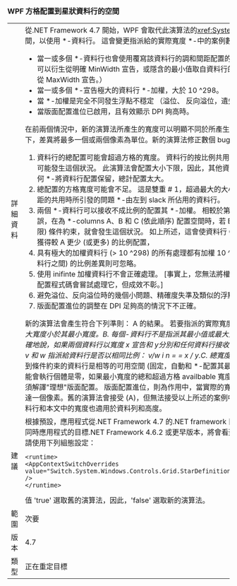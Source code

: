 ### <a name="wpf-grid-allocation-of-space-to-star-columns"></a>WPF 方格配置到星狀資料行的空間

|   |   |
|---|---|
|詳細資料|從.NET Framework 4.7 開始，WPF 會取代此演算法的<xref:System.Windows.Controls.Grid>配置空間，以使用 *-資料行。 這會變更指派給的實際寬度 *-中的案例數目的資料行：<ul><li>當一或多個 *-資料行也會使用覆寫該資料行的調和間距配置的最小值或最大寬度。 （最小寬度可以衍生從明確 MinWidth 宣告，或隱含的最小值取自資料行的內容。 最大寬度只能定義明確地從 MaxWidth 宣告。）</li><li>當一或多個 *-宣告極大的資料行 *-加權，大於 10 ^298。</li><li>當 *-加權是完全不同發生浮點不穩定 （溢位、 反向溢位，遺失有效位數）。</li><li>當版面配置進位已啟用，且有效顯示 DPI 夠高時。</li></ul>在前兩個情況中，新的演算法所產生的寬度可以明顯不同於所產生舊的演算法。在最後一個的情況下，差異將最多一個或兩個像素為單位。新的演算法修正數個 bug 出現在舊的演算法：<ol><li>資料行的總配置可能會超過方格的寬度。 資料行的按比例共用若低於其大小下限，配置空間時就可能發生這個狀況。 此演算法會配置大小下限，因此，其他資料行的可用空間會減少。 如果有任何 *-將資料行配置保留，總計配置太大。</li><li>總配置的方格寬度可能會不足。 這是雙重 # 1，超過最大的大小，以及未配置的資料行的調和間距的共用時所引發的問題 *-由左到 slack 所佔用的資料行。</li><li>兩個 *-資料行可以接收不成比例的配置其 *-加權。 相較於第 1 點/第 2 點，這是程度較輕的錯誤，在為 *-columns A、B 和 C (依此順序) 配置空間時，若 B 的按比例共用違反其下限 (或上限) 條件約束，就會發生這個狀況。 如上所述，這會使資料行 C 的可用的空間產生變化，可能會獲得較 A 更少 (或更多) 的比例配置，</li><li>具有極大的加權資料行 (&gt; 10 ^298) 的所有處理都有加權 10 ^298。 它們之間 (及權數較小的資料行之間) 的比例差異則可忽略。</li><li>使用 inifinte 加權資料行不會正確處理。 [事實上，您無法將權數設為無限大，但這是人為限制。 配置程式碼會嘗試處理它，但成效不彰。]</li><li>避免溢位、反向溢位時的幾個小問題、精確度失準及類似的浮點數問題。</li><li>版面配置進位的調整在 DPI 足夠高的情況下不正確。</li></ol>新的演算法會產生符合下列準則： A 的結果。 若要指派的實際寬度 *-資料行永遠不會是小於或大於最大寬度小於其最小寬度。B. 每個<em>-資料行不是指派其最小值或最大寬度指派成正比寬度其<em>-加權。更明確地說，如果兩個資料行以寬度 x 宣告</em>和 y</em>分別和任何資料行接收其最小值或最大寬度，實際的寬度 v 和 w 指派給資料行是否以相同比例： v/w i n = = x / y.C. 總寬度配置給&quot;比例&quot;*-資料行之後將配置到條件約束的資料行是相等的可用空間 (固定，自動和 *-配置其最小值或最大寬度的資料行)。 這可能會執行個體是零，如果最小寬度的總和超過方格 availbable 寬度。D. 所有這些陳述式是相對於必須解譯&quot;理想&quot;版面配置。 版面配置進位，則為作用中，當實際的寬度可能會不同於的理想寬度最多可達一個像素。舊的演算法會接受 (A)，但無法接受以上所述的案例中的其他準則。所有項目相關的資料行和本文中的寬度也適用於資料列和高度。|
|建議|根據預設，應用程式從.NET Framework 4.7 的.NET framework 目標版本，將會看到新的演算法，同時應用程式的目標.NET Framework 4.6.2 或更早版本，將會看到舊的演算法。若要覆寫預設值，請使用下列組態設定：<pre><code class="language-xml">&lt;runtime&gt;&#13;&#10;&lt;AppContextSwitchOverrides value=&quot;Switch.System.Windows.Controls.Grid.StarDefinitionsCanExceedAvailableSpace=true&quot; /&gt;&#13;&#10;&lt;/runtime&gt;&#13;&#10;</code></pre>值 'true' 選取舊的演算法，因此，'false' 選取新的演算法。|
|範圍|次要|
|版本|4.7|
|類型|正在重定目標|

